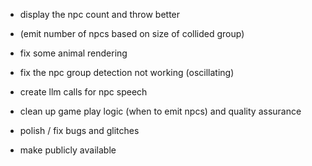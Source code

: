 - display the npc count and throw better
- (emit number of npcs based on size of collided group)
- fix some animal rendering
- fix the npc group detection not working (oscillating)

- create llm calls for npc speech
- clean up game play logic (when to emit npcs) and quality assurance
- polish / fix bugs and glitches
- make publicly available